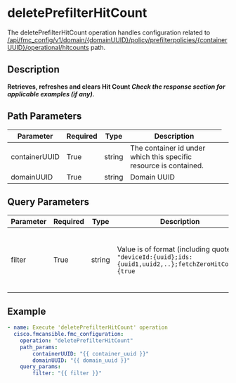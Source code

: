 # deletePrefilterHitCount

The deletePrefilterHitCount operation handles configuration related to [/api/fmc_config/v1/domain/{domainUUID}/policy/prefilterpolicies/{containerUUID}/operational/hitcounts](/paths//api/fmc_config/v1/domain/{domain_uuid}/policy/prefilterpolicies/{container_uuid}/operational/hitcounts.md) path.&nbsp;
## Description
**Retrieves, refreshes and clears Hit Count _Check the response section for applicable examples (if any)._**

## Path Parameters
| Parameter | Required | Type | Description |
| --------- | -------- | ---- | ----------- |
| containerUUID | True | string <td colspan=3> The container id under which this specific resource is contained. |
| domainUUID | True | string <td colspan=3> Domain UUID |

## Query Parameters
| Parameter | Required | Type | Description |
| --------- | -------- | ---- | ----------- |
| filter | True | string <td colspan=3> Value is of format (including quotes): <code>"deviceId:{uuid};ids:{uuid1,uuid2,..};fetchZeroHitCount:{true|false};name:{rule or policy name};lastHit:{number of days as per unit};lastHitUnit:{DAYS|WEEKS|MONTHS|YEARS}"</code><br/><br/><code>deviceId</code> is UUID of device and is a mandatory field.<br/><code>ids</code> returns hitcounts of access rules if set to list of rule UUIDs. If this key is not used, all access rules will be returned.<br/><code>fetchZeroHitCount</code> returns only access rules whose hit count is zero if <code>true</code>.<br/><code>name</code> returns only access rule name or policy name matches<code>name</code>.<br/><code>lastHit</code> returns only access rules hit in last specified number of days as per <code>lastHitUnit</code> unit.<br/><code>lastHitUnit</code> unit of number of last hit days - DAYS, WEEKS, MONTHS or YEARS.<br/><br/>(Note that <code>fetchZeroHitCount</code>,<code>name</code>,<code>lastHit</code>,<code>lastHitUnit</code> filters are applicable only in GET operation and if <code>ids</code> filter is not used) |

## Example
```yaml
- name: Execute 'deletePrefilterHitCount' operation
  cisco.fmcansible.fmc_configuration:
    operation: "deletePrefilterHitCount"
    path_params:
        containerUUID: "{{ container_uuid }}"
        domainUUID: "{{ domain_uuid }}"
    query_params:
        filter: "{{ filter }}"

```